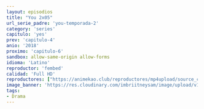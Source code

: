 ```yaml
---
layout: episodios
title: "You 2x05"
url_serie_padre: 'you-temporada-2'
category: 'series'
capitulo: 'yes'
prev: 'capitulo-4'
anio: '2018'
proximo: 'capitulo-6'
sandbox: allow-same-origin allow-forms
idioma: 'Latino'
reproductor: 'fembed'
calidad: 'Full HD'
reproductores: ["https://animekao.club/reproductores/mp4upload/source_cpanel/embed.php?data=XyIwOU904ZL6xR7C38CKmIIF0iq8dI0u3Eqmg6+MEF4mlLSaatYeAxIERsq9Ps7a/XuX61KjF2WNJUN6gGYivOP99u9BKuPmp4SrXGgwZUrby88G5ilvlKBsEwNuz/NyikOCcXnf+Tn2qTaPjIolQODbTrwPaoecaUSICaSLAxHaL+NTzrk75XS+GIDIBQ7A69Pt3lxVFPQiBLrqm2/OOT03rLooD9nK/ZCuBrN5g9iGi5WDeou2VNadDxV8mhFa+6RVHI7lHLTzStnD3zzpI1xynbd2WmVXsV94GfFWZxOkLfXa/+/uz1Q4F7kxqFG7ecYvoBmQd+kcvHqPKvDEe/lqpkcULICF+y5zh2I4NdUsV5m/8l+TeS6y0FADtLiNGA/kOi4+abBZ3TgsE9M4Tnxqd5ERTVLQTcxfT60P7+E=","https://animekao.club/kaodrive/embed.php?data=UZ7TTfAgVoCfadLjsMlKVl26wiJ2G9AWN3Ffn2KlfNxtvlwvKcgQ1SmfEErx8D72BlAlbvzuEZEXys9a9NFXDWdkD+5RiYYpzPUDDW+WxJZJasH0pUSrYPYh3F8nxrejMlISPv/Eys+4Dd9qbj/Jxw7jS2y0ruvULdqq1FDAzPfZVCFPbfQOVFUY/t82pqoWxZZx0VwkfakTtSLWDhEtkVOziTxsq7uVnPK8MBJJwypgukEUVHV0jtCqx2vg07gNZm/r+2FKXJom3SR7g13GSCr9/eWROnzQJhXh8A5yll9S7lwij7gwjVqqvyV7ACevTKcGfruHkGCzVmyKs1vJ+0i66JMsEHLGUUVeoQJrredeyZH8nxFvLHavH8XrxfZexvFuumeKx8K+ieBulw030NojysfJRtGvYepkSPZYOvzEpbKdTeWKoZSwj39Jajuv8e1aMQ1zejEn0DdYV7P+dz6YJn02OkwisTImH8rjpcM=","https://animekao.club/play/series/y/you/you-2x05.html","https://www.ilovefembed.best/v/435g2hzwzm2j10j","https://gounlimited.to/embed-tzneatp34v9d.html"]
image_banner: 'https://res.cloudinary.com/imbriitneysam/image/upload/v1546465939/you-banner-min.jpg'
tags:
- Drama
---
```












